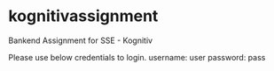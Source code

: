# kognitivassignment
Bankend Assignment for SSE - Kognitiv



Please use below credentials to login.
username: user
password: pass


